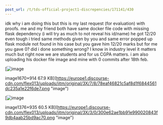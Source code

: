 ```yaml
---
post_url: /t/tds-official-project1-discrepencies/171141/430
---
```

idk why i am doing this but this is my last request (for evaluation) with proofs. me and my friend both have same docker file code with missing flask dependency (i will try as much to not reveal his id/name) he got 12/20 even tough i tried same methods given by you and same error popped up flask module not found in his case but you gave him 12/20 marks but for me you gave 0? did i done something wrong? I know in industry level it matters much but right now we are students and for us CGPA matters. i am also uploading his docker file image and mine with 0 commits after 18th feb.

[![image](https://europe1.discourse-cdn.com/flex013/uploads/iitm/optimized/3X/7/8/78eaf46821c5af8d1f6844561dc235a1e22f6de7_2_690x377.png)

image1670×914 67.9 KB](https://europe1.discourse-cdn.com/flex013/uploads/iitm/original/3X/7/8/78eaf46821c5af8d1f6844561dc235a1e22f6de7.png "image")

  

[![image](https://europe1.discourse-cdn.com/flex013/uploads/iitm/optimized/3X/3/0/300e62ae1bb91e990020843f9db4aab25bd9ac70_2_690x468.png)

image1376×935 60.5 KB](https://europe1.discourse-cdn.com/flex013/uploads/iitm/original/3X/3/0/300e62ae1bb91e990020843f9db4aab25bd9ac70.png "image")